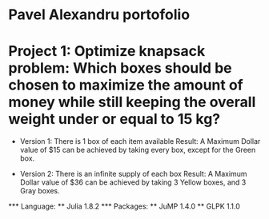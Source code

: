 # Pavel Alexandru portofolio

# Project 1: Optimize knapsack problem: Which boxes should be chosen to maximize the amount of money while still keeping the overall weight under or equal to 15 kg? 
- Version 1: There is 1 box of each item available
  Result: A Maximum Dollar value of $15 can be achieved by taking every box, except for the Green box.

- Version 2: There is an infinite supply of each box
  Result: A Maximum Dollar value of $36 can be achieved by taking 3 Yellow boxes, and 3 Gray boxes.
  
 *** Language: ** Julia 1.8.2
 *** Packages: ** JuMP   1.4.0
               ** GLPK   1.1.0
